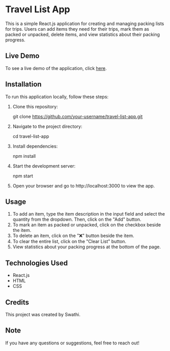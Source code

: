# Travel List App

This is a simple React.js application for creating and managing packing lists for trips. Users can add items they need for their trips, mark them as packed or unpacked, delete items, and view statistics about their packing progress.

## Live Demo

To see a live demo of the application, click [here](https://travel-list-swathi.netlify.app/).

## Installation

To run this application locally, follow these steps:

1. Clone this repository:

   git clone https://github.com/your-username/travel-list-app.git

2. Navigate to the project directory:

   cd travel-list-app

3. Install dependencies:

   npm install

4. Start the development server:

   npm start

5. Open your browser and go to http://localhost:3000 to view the app.

## Usage

1. To add an item, type the item description in the input field and select the quantity from the dropdown. Then, click on the "Add" button.
2. To mark an item as packed or unpacked, click on the checkbox beside the item.
3. To delete an item, click on the "❌" button beside the item.
4. To clear the entire list, click on the "Clear List" button.
5. View statistics about your packing progress at the bottom of the page.

## Technologies Used

- React.js
- HTML
- CSS

## Credits

This project was created by Swathi.

## Note

If you have any questions or suggestions, feel free to reach out!
